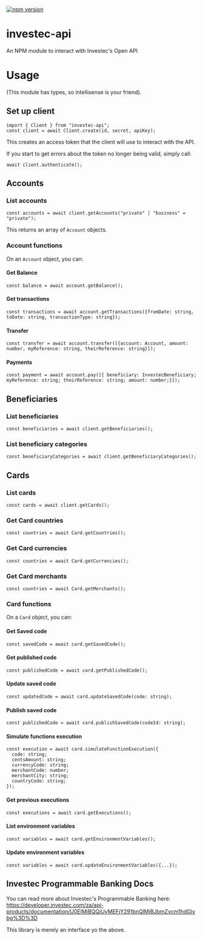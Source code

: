 [![npm version](https://badge.fury.io/js/investec-api.svg)](https://badge.fury.io/js/investec-api)

# investec-api

An NPM module to interact with Investec's Open API

# Usage

(This module has types, so intellisense is your friend).

## Set up client

```
import { Client } from "investec-api";
const client = await Client.create(id, secret, apiKey);
```

This creates an access token that the client will use to interact with the API.

If you start to get errors about the token no longer being valid, simply call:

```
await client.authenticate();
```

## Accounts

### List accounts

```
const accounts = await client.getAccounts("private" | "business" = "private");
```

This returns an array of `Account` objects.

### Account functions

On an `Account` object, you can:

#### Get Balance

```
const balance = await account.getBalance();
```

#### Get transactions

```
const transactions = await account.getTransactions({fromDate: string, toDate: string, transactionType: string});
```

#### Transfer

```
const transfer = await account.transfer([{account: Account, amount: number, myReference: string, theirReference: string}]);
```

#### Payments

```
const payment = await account.pay([{ beneficiary: InvestecBeneficiary; myReference: string; theirReference: string; amount: number;}]);
```

## Beneficiaries

### List beneficiaries

```
const beneficiaries = await client.getBeneficiaries();
```

### List beneficiary categories

```
const beneficiaryCategories = await client.getBeneficiaryCategories();
```

## Cards

### List cards

```
const cards = await client.getCards();
```

### Get Card countries

```
const countries = await Card.getCountries();
```

### Get Card currencies

```
const countries = await Card.getCurrencies();
```

### Get Card merchants

```
const countries = await Card.getMerchants();
```

### Card functions

On a `Card` object, you can:

#### Get Saved code

```
const savedCode = await card.getSavedCode();
```

#### Get published code

```
const publishedCode = await card.getPublishedCode();
```

#### Update saved code

```
const updatedCode = await card.updateSavedCode(code: string);
```

#### Publish saved code

```
const publishedCode = await card.publishSavedCode(codeId: string);
```

#### Simulate functions execution

```
const execution = await card.simulateFunctionExecution({
  code: string;
  centsAmount: string;
  currencyCode: string;
  merchantCode: number;
  merchantCity: string;
  countryCode: string;
});
```

#### Get previous executions

```
const executions = await card.getExecutions();
```

#### List environment variables

```
const variables = await card.getEnvironmentVariables();
```

#### Update environment variables

```
const variables = await card.updateEnvironmentVariables({...});
```

## Investec Programmable Banking Docs

You can read more about Investec's Programmable Banking here:  https://developer.investec.com/za/api-products/documentation/U0ElMjBQQiUyMEFjY291bnQlMjBJbmZvcm1hdGlvbg%3D%3D

This library is merely an interface yo the above.


